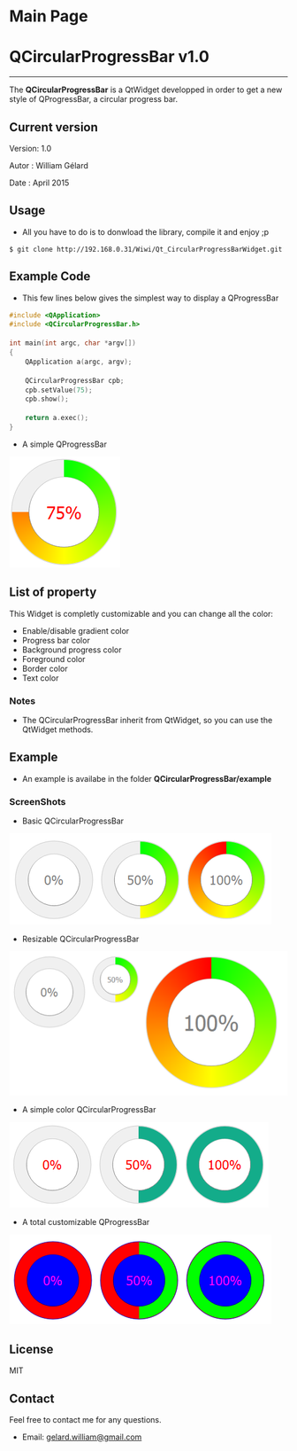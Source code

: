 Main Page
=========

# QCircularProgressBar v1.0
----------------------------
The **QCircularProgressBar** is a QtWidget developped in order to get a new style of QProgressBar, a circular progress bar.


## Current version
Version: 1.0

Autor  : William Gélard

Date   : April 2015


## Usage
* All you have to do is to donwload the library, compile it and enjoy ;p

```
$ git clone http://192.168.0.31/Wiwi/Qt_CircularProgressBarWidget.git
```

## Example Code
* This few lines below gives the simplest way to display a QProgressBar

```cpp
#include <QApplication>
#include <QCircularProgressBar.h>

int main(int argc, char *argv[])
{
    QApplication a(argc, argv);

    QCircularProgressBar cpb;
    cpb.setValue(75);
    cpb.show();

    return a.exec();
}
```


* A simple QProgressBar

![alt text](screenshots/simple.PNG "A simple QProgessBar")

## List of property
This Widget is completly customizable and you can change all the color:
* Enable/disable gradient color
* Progress bar color
* Background progress color
* Foreground color
* Border color
* Text color

### Notes
* The QCircularProgressBar inherit from QtWidget, so you can use the QtWidget methods.

## Example
* An example is availabe in the folder **QCircularProgressBar/example**

### ScreenShots
* Basic QCircularProgressBar

![alt text](screenshots/basic.PNG "A basic QProgessBar")

* Resizable QCircularProgressBar

![alt text](screenshots/resizable.PNG "A resizable QProgessBar")

* A simple color QCircularProgressBar

![alt text](screenshots/basicColor.PNG "A simple color QProgessBar")

* A total customizable QProgressBar

![alt text](screenshots/custom.PNG "Wow! That's awfull")

## License

MIT

## Contact
Feel free to contact me for any questions.
* Email: gelard.william@gmail.com